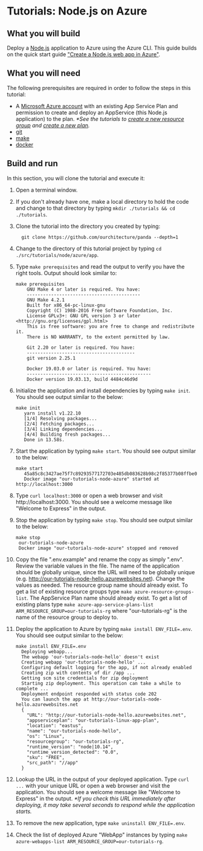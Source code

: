 # Tutorials: Node.js on Azure

## What you will build

Deploy a [Node.js][nodejs] application to Azure using the Azure CLI. This guide builds on the quick start guide ["Create a Node.js web app in Azure"][tutorial-base].

## What you will need

The following prerequisites are required in order to follow the steps in this tutorial:

- A [Microsoft Azure account][azure-account] with an existing App Service Plan and permission to create and deploy an AppService (this Node.js application) to the plan. _\*See the tutorials to [create a new resource group][tutorial-rg] and [create a new plan][tutorial-app-service-plan]._
- [git][git]
- [make][make]
- [docker][docker]

## Build and run

In this section, you will clone the tutorial and execute it:

1. Open a terminal window.

2. If you don't already have one, make a local directory to hold the code and change to that directory by typing `mkdir ./tutorials && cd ./tutorials`.

3. Clone the tutorial into the directory you created by typing:

   ```shell
     git clone https://github.com/ourchitecture/panda --depth=1
   ```

4. Change to the directory of this tutorial project by typing `cd ./src/tutorials/node/azure/app`.

5. Type `make prerequisites` and read the output to verify you have the right tools. Output should look similar to:

   ```shell
   make prerequisites
       GNU Make 4 or later is required. You have:
       ------------------------------------------
       GNU Make 4.2.1
       Built for x86_64-pc-linux-gnu
       Copyright (C) 1988-2016 Free Software Foundation, Inc.
       License GPLv3+: GNU GPL version 3 or later <http://gnu.org/licenses/gpl.html>
       This is free software: you are free to change and redistribute it.
       There is NO WARRANTY, to the extent permitted by law.

       Git 2.20 or later is required. You have:
       ----------------------------------------
       git version 2.25.1

       Docker 19.03.0 or later is required. You have:
       ----------------------------------------------
       Docker version 19.03.13, build 4484c46d9d
   ```

6. Initialize the application and install dependencies by typing `make init`. You should see output similar to the below:

   ```shell
   make init
      yarn install v1.22.10
      [1/4] Resolving packages...
      [2/4] Fetching packages...
      [3/4] Linking dependencies...
      [4/4] Building fresh packages...
      Done in 13.58s.
   ```

7. Start the application by typing `make start`. You should see output similar to the below:

   ```shell
   make start
      45a85c8c3427ae75f7c89293577172703e485db083628b98c2f85377b08ffbe0
      Docker image "our-tutorials-node-azure" started at http://localhost:3000
   ```

8. Type `curl localhost:3000` or open a web browser and visit http://localhost:3000. You should see a welcome message like "Welcome to Express" in the output.

9. Stop the application by typing `make stop`. You should see output similar to the below:

   ```shell
   make stop
    our-tutorials-node-azure
    Docker image "our-tutorials-node-azure" stopped and removed
   ```

10. Copy the file ".env.example" and rename the copy as simply ".env". Review the variable values in the file. The name of the application should be globally unique, since the URL will need to be globally unique (e.g. http://our-tutorials-node-hello.azurewebsites.net). Change the values as needed. The resource group name should already exist. To get a list of existing resource groups type `make azure-resource-groups-list`. The AppService Plan name should already exist. To get a list of existing plans type `make azure-app-service-plans-list ARM_RESOURCE_GROUP=our-tutorials-rg` where "our-tutorials-rg" is the name of the resource group to deploy to.

11. Deploy the application to Azure by typing `make install ENV_FILE=.env`. You should see output similar to the below:

    ```shell
    make install ENV_FILE=.env
      Deploying webapp...
      The webapp 'our-tutorials-node-hello' doesn't exist
      Creating webapp 'our-tutorials-node-hello' ...
      Configuring default logging for the app, if not already enabled
      Creating zip with contents of dir /app ...
      Getting scm site credentials for zip deployment
      Starting zip deployment. This operation can take a while to complete ...
      Deployment endpoint responded with status code 202
      You can launch the app at http://our-tutorials-node-hello.azurewebsites.net
      {
        "URL": "http://our-tutorials-node-hello.azurewebsites.net",
        "appserviceplan": "our-tutorials-linux-app-plan",
        "location": "eastus",
        "name": "our-tutorials-node-hello",
        "os": "Linux",
        "resourcegroup": "our-tutorials-rg",
        "runtime_version": "node|10.14",
        "runtime_version_detected": "0.0",
        "sku": "FREE",
        "src_path": "//app"
      }
    ```

12. Lookup the URL in the output of your deployed application. Type `curl ...` with your unique URL or open a web browser and visit the application. You should see a welcome message like "Welcome to Express" in the output. _\*If you check this URL immediately after deploying, it may take several seconds to respond while the application starts._

13. To remove the new application, type `make uninstall ENV_FILE=.env`.

14. Check the list of deployed Azure "WebApp" instances by typing `make azure-webapps-list ARM_RESOURCE_GROUP=our-tutorials-rg`.

[nodejs]: https://nodejs.org/en/
[tutorial-base]: https://docs.microsoft.com/en-us/azure/app-service/quickstart-nodejs?pivots=platform-linux
[tutorial-rg]: ../../../terraform/azure/resource-group/#readme
[tutorial-app-service-plan]: ../../../terraform/azure/app-service-plan/#readme
[git]: ../../../../../docs/git.md
[make]: ../../../../../docs/make.md
[docker]: ../../../../../docs/docker.md
[azure-account]: https://azure.microsoft.com/en-us/free/
